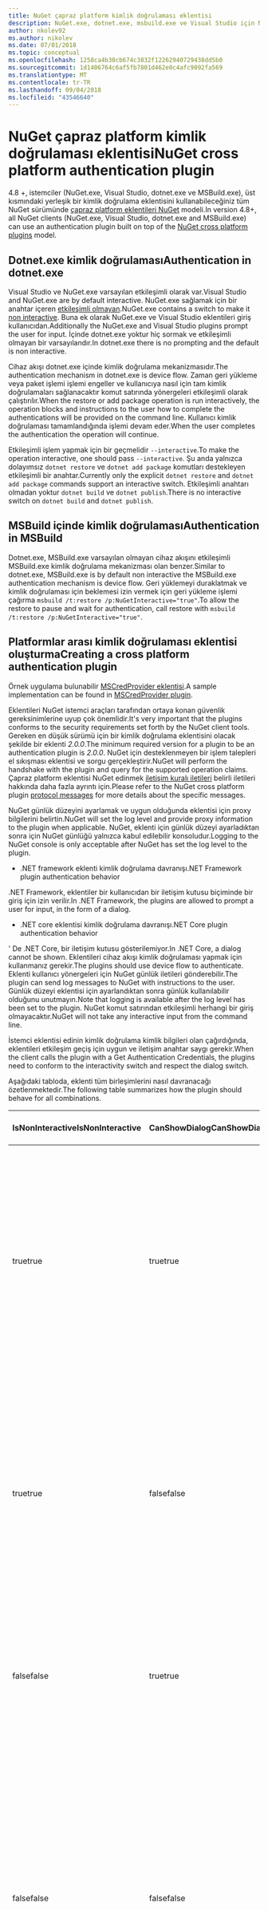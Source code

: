 ```yaml
---
title: NuGet çapraz platform kimlik doğrulaması eklentisi
description: NuGet.exe, dotnet.exe, msbuild.exe ve Visual Studio için NuGet çapraz platform kimlik doğrulaması eklentileri
author: nkolev92
ms.author: nikolev
ms.date: 07/01/2018
ms.topic: conceptual
ms.openlocfilehash: 1258ca4b30cb674c3832f12262940729438dd5b0
ms.sourcegitcommit: 1d1406764c6af5fb7801d462e0c4afc9092fa569
ms.translationtype: MT
ms.contentlocale: tr-TR
ms.lasthandoff: 09/04/2018
ms.locfileid: "43546640"
---
```

# <a name="nuget-cross-platform-authentication-plugin"></a><span data-ttu-id="16470-103">NuGet çapraz platform kimlik doğrulaması eklentisi</span><span class="sxs-lookup"><span data-stu-id="16470-103">NuGet cross platform authentication plugin</span></span>

<span data-ttu-id="16470-104">4.8 +, istemciler (NuGet.exe, Visual Studio, dotnet.exe ve MSBuild.exe), üst kısmındaki yerleşik bir kimlik doğrulama eklentisini kullanabileceğiniz tüm NuGet sürümünde [çapraz platform eklentileri NuGet](NuGet-Cross-Platform-Plugins.md) modeli.</span><span class="sxs-lookup"><span data-stu-id="16470-104">In version 4.8+, all NuGet clients (NuGet.exe, Visual Studio, dotnet.exe and MSBuild.exe) can use an authentication plugin built on top of the [NuGet cross platform plugins](NuGet-Cross-Platform-Plugins.md) model.</span></span>

## <a name="authentication-in-dotnetexe"></a><span data-ttu-id="16470-105">Dotnet.exe kimlik doğrulaması</span><span class="sxs-lookup"><span data-stu-id="16470-105">Authentication in dotnet.exe</span></span>

<span data-ttu-id="16470-106">Visual Studio ve NuGet.exe varsayılan etkileşimli olarak var.</span><span class="sxs-lookup"><span data-stu-id="16470-106">Visual Studio and NuGet.exe are by default interactive.</span></span> <span data-ttu-id="16470-107">NuGet.exe sağlamak için bir anahtar içeren [etkileşimli olmayan](../../tools/nuget-exe-CLI-Reference.md).</span><span class="sxs-lookup"><span data-stu-id="16470-107">NuGet.exe contains a switch to make it [non interactive](../../tools/nuget-exe-CLI-Reference.md).</span></span>
<span data-ttu-id="16470-108">Buna ek olarak NuGet.exe ve Visual Studio eklentileri giriş kullanıcıdan.</span><span class="sxs-lookup"><span data-stu-id="16470-108">Additionally the NuGet.exe and Visual Studio plugins prompt the user for input.</span></span>
<span data-ttu-id="16470-109">İçinde dotnet.exe yoktur hiç sormak ve etkileşimli olmayan bir varsayılandır.</span><span class="sxs-lookup"><span data-stu-id="16470-109">In dotnet.exe there is no prompting and the default is non interactive.</span></span>

<span data-ttu-id="16470-110">Cihaz akışı dotnet.exe içinde kimlik doğrulama mekanizmasıdır.</span><span class="sxs-lookup"><span data-stu-id="16470-110">The authentication mechanism in dotnet.exe is device flow.</span></span> <span data-ttu-id="16470-111">Zaman geri yükleme veya paket işlemi işlemi engeller ve kullanıcıya nasıl için tam kimlik doğrulamaları sağlanacaktır komut satırında yönergeleri etkileşimli olarak çalıştırılır.</span><span class="sxs-lookup"><span data-stu-id="16470-111">When the restore or add package operation is run interactively, the operation blocks and instructions to the user how to complete the authentications will be provided on the command line.</span></span>
<span data-ttu-id="16470-112">Kullanıcı kimlik doğrulaması tamamlandığında işlemi devam eder.</span><span class="sxs-lookup"><span data-stu-id="16470-112">When the user completes the authentication the operation will continue.</span></span>

<span data-ttu-id="16470-113">Etkileşimli işlem yapmak için bir geçmelidir `--interactive`.</span><span class="sxs-lookup"><span data-stu-id="16470-113">To make the operation interactive, one should pass `--interactive`.</span></span>
<span data-ttu-id="16470-114">Şu anda yalnızca dolayımsız `dotnet restore` ve `dotnet add package` komutları destekleyen etkileşimli bir anahtar.</span><span class="sxs-lookup"><span data-stu-id="16470-114">Currently only the explicit `dotnet restore` and `dotnet add package` commands support an interactive switch.</span></span>
<span data-ttu-id="16470-115">Etkileşimli anahtarı olmadan yoktur `dotnet build` ve `dotnet publish`.</span><span class="sxs-lookup"><span data-stu-id="16470-115">There is no interactive switch on `dotnet build` and `dotnet publish`.</span></span>

## <a name="authentication-in-msbuild"></a><span data-ttu-id="16470-116">MSBuild içinde kimlik doğrulaması</span><span class="sxs-lookup"><span data-stu-id="16470-116">Authentication in MSBuild</span></span>

<span data-ttu-id="16470-117">Dotnet.exe, MSBuild.exe varsayılan olmayan cihaz akışını etkileşimli MSBuild.exe kimlik doğrulama mekanizması olan benzer.</span><span class="sxs-lookup"><span data-stu-id="16470-117">Similar to dotnet.exe, MSBuild.exe is by default non interactive the MSBuild.exe authentication mechanism is device flow.</span></span>
<span data-ttu-id="16470-118">Geri yüklemeyi duraklatmak ve kimlik doğrulaması için beklemesi izin vermek için geri yükleme işlemi çağırma `msbuild /t:restore /p:NuGetInteractive="true"`.</span><span class="sxs-lookup"><span data-stu-id="16470-118">To allow the restore to pause and wait for authentication, call restore with `msbuild /t:restore /p:NuGetInteractive="true"`.</span></span>

## <a name="creating-a-cross-platform-authentication-plugin"></a><span data-ttu-id="16470-119">Platformlar arası kimlik doğrulaması eklentisi oluşturma</span><span class="sxs-lookup"><span data-stu-id="16470-119">Creating a cross platform authentication plugin</span></span>

<span data-ttu-id="16470-120">Örnek uygulama bulunabilir [MSCredProvider eklentisi](https://github.com/Microsoft/mscredprovider).</span><span class="sxs-lookup"><span data-stu-id="16470-120">A sample implementation can be found in [MSCredProvider plugin](https://github.com/Microsoft/mscredprovider).</span></span>

<span data-ttu-id="16470-121">Eklentileri NuGet istemci araçları tarafından ortaya konan güvenlik gereksinimlerine uyup çok önemlidir.</span><span class="sxs-lookup"><span data-stu-id="16470-121">It's very important that the plugins conforms to the security requirements set forth by the NuGet client tools.</span></span>
<span data-ttu-id="16470-122">Gereken en düşük sürümü için bir kimlik doğrulama eklentisini olacak şekilde bir eklenti *2.0.0*.</span><span class="sxs-lookup"><span data-stu-id="16470-122">The minimum required version for a plugin to be an authentication plugin is *2.0.0*.</span></span>
<span data-ttu-id="16470-123">NuGet için desteklenmeyen bir işlem talepleri el sıkışması eklentisi ve sorgu gerçekleştirir.</span><span class="sxs-lookup"><span data-stu-id="16470-123">NuGet will perform the handshake with the plugin and query for the supported operation claims.</span></span>
<span data-ttu-id="16470-124">Çapraz platform eklentisi NuGet edinmek [iletişim kuralı iletileri](NuGet-Cross-Platform-Plugins.md#protocol-messages-index) belirli iletileri hakkında daha fazla ayrıntı için.</span><span class="sxs-lookup"><span data-stu-id="16470-124">Please refer to the NuGet cross platform plugin [protocol messages](NuGet-Cross-Platform-Plugins.md#protocol-messages-index) for more details about the specific messages.</span></span>

<span data-ttu-id="16470-125">NuGet günlük düzeyini ayarlamak ve uygun olduğunda eklentisi için proxy bilgilerini belirtin.</span><span class="sxs-lookup"><span data-stu-id="16470-125">NuGet will set the log level and provide proxy information to the plugin when applicable.</span></span>
<span data-ttu-id="16470-126">NuGet, eklenti için günlük düzeyi ayarladıktan sonra için NuGet günlüğü yalnızca kabul edilebilir konsoludur.</span><span class="sxs-lookup"><span data-stu-id="16470-126">Logging to the NuGet console is only acceptable after NuGet has set the log level to the plugin.</span></span>

- <span data-ttu-id="16470-127">.NET framework eklenti kimlik doğrulama davranışı</span><span class="sxs-lookup"><span data-stu-id="16470-127">.NET Framework plugin authentication behavior</span></span>

<span data-ttu-id="16470-128">.NET Framework, eklentiler bir kullanıcıdan bir iletişim kutusu biçiminde bir giriş için izin verilir.</span><span class="sxs-lookup"><span data-stu-id="16470-128">In .NET Framework, the plugins are allowed to prompt a user for input, in the form of a dialog.</span></span>

- <span data-ttu-id="16470-129">.NET core eklentisi kimlik doğrulama davranışı</span><span class="sxs-lookup"><span data-stu-id="16470-129">.NET Core plugin authentication behavior</span></span>

<span data-ttu-id="16470-130">' De .NET Core, bir iletişim kutusu gösterilemiyor.</span><span class="sxs-lookup"><span data-stu-id="16470-130">In .NET Core, a dialog cannot be shown.</span></span> <span data-ttu-id="16470-131">Eklentileri cihaz akışı kimlik doğrulaması yapmak için kullanmanız gerekir.</span><span class="sxs-lookup"><span data-stu-id="16470-131">The plugins should use device flow to authenticate.</span></span>
<span data-ttu-id="16470-132">Eklenti kullanıcı yönergeleri için NuGet günlük iletileri gönderebilir.</span><span class="sxs-lookup"><span data-stu-id="16470-132">The plugin can send log messages to NuGet with instructions to the user.</span></span>
<span data-ttu-id="16470-133">Günlük düzeyi eklentisi için ayarlandıktan sonra günlük kullanılabilir olduğunu unutmayın.</span><span class="sxs-lookup"><span data-stu-id="16470-133">Note that logging is available after the log level has been set to the plugin.</span></span>
<span data-ttu-id="16470-134">NuGet komut satırından etkileşimli herhangi bir giriş olmayacaktır.</span><span class="sxs-lookup"><span data-stu-id="16470-134">NuGet will not take any interactive input from the command line.</span></span>

<span data-ttu-id="16470-135">İstemci eklentisi edinin kimlik doğrulama kimlik bilgileri olan çağırdığında, eklentileri etkileşim geçiş için uygun ve iletişim anahtar saygı gerekir.</span><span class="sxs-lookup"><span data-stu-id="16470-135">When the client calls the plugin with a Get Authentication Credentials, the plugins need to conform to the interactivity switch and respect the dialog switch.</span></span> 

<span data-ttu-id="16470-136">Aşağıdaki tabloda, eklenti tüm birleşimlerini nasıl davranacağı özetlenmektedir.</span><span class="sxs-lookup"><span data-stu-id="16470-136">The following table summarizes how the plugin should behave for all combinations.</span></span>

| <span data-ttu-id="16470-137">IsNonInteractive</span><span class="sxs-lookup"><span data-stu-id="16470-137">IsNonInteractive</span></span> | <span data-ttu-id="16470-138">CanShowDialog</span><span class="sxs-lookup"><span data-stu-id="16470-138">CanShowDialog</span></span> | <span data-ttu-id="16470-139">Eklenti davranışı</span><span class="sxs-lookup"><span data-stu-id="16470-139">Plugin behavior</span></span> |
| ---------------- | ------------- | --------------- |
| <span data-ttu-id="16470-140">true</span><span class="sxs-lookup"><span data-stu-id="16470-140">true</span></span> | <span data-ttu-id="16470-141">true</span><span class="sxs-lookup"><span data-stu-id="16470-141">true</span></span> | <span data-ttu-id="16470-142">IsNonInteractive anahtar iletişim geçiş daha önceliklidir.</span><span class="sxs-lookup"><span data-stu-id="16470-142">The IsNonInteractive switch takes precedence over the dialog switch.</span></span> <span data-ttu-id="16470-143">Eklenti, bir iletişim kutusu açılır izin verilmiyor.</span><span class="sxs-lookup"><span data-stu-id="16470-143">The plugin is not allowed to pop a dialog.</span></span> <span data-ttu-id="16470-144">Bu birleşim yalnızca .NET Framework eklenti için geçerlidir</span><span class="sxs-lookup"><span data-stu-id="16470-144">This combination is only valid for .NET Framework plugins</span></span> |
| <span data-ttu-id="16470-145">true</span><span class="sxs-lookup"><span data-stu-id="16470-145">true</span></span> | <span data-ttu-id="16470-146">false</span><span class="sxs-lookup"><span data-stu-id="16470-146">false</span></span> | <span data-ttu-id="16470-147">IsNonInteractive anahtar iletişim geçiş daha önceliklidir.</span><span class="sxs-lookup"><span data-stu-id="16470-147">The IsNonInteractive switch takes precedence over the dialog switch.</span></span> <span data-ttu-id="16470-148">Eklenti engellemek için izin verilmiyor.</span><span class="sxs-lookup"><span data-stu-id="16470-148">The plugin is not allowed to block.</span></span> <span data-ttu-id="16470-149">Bu birleşim yalnızca .NET Core eklentileri için geçerlidir</span><span class="sxs-lookup"><span data-stu-id="16470-149">This combination is only valid for .NET Core plugins</span></span> |
| <span data-ttu-id="16470-150">false</span><span class="sxs-lookup"><span data-stu-id="16470-150">false</span></span> | <span data-ttu-id="16470-151">true</span><span class="sxs-lookup"><span data-stu-id="16470-151">true</span></span> | <span data-ttu-id="16470-152">Eklenti, bir iletişim kutusu göstermelidir.</span><span class="sxs-lookup"><span data-stu-id="16470-152">The plugin should show a dialog.</span></span> <span data-ttu-id="16470-153">Bu birleşim yalnızca .NET Framework eklenti için geçerlidir</span><span class="sxs-lookup"><span data-stu-id="16470-153">This combination is only valid for .NET Framework plugins</span></span> |
| <span data-ttu-id="16470-154">false</span><span class="sxs-lookup"><span data-stu-id="16470-154">false</span></span> | <span data-ttu-id="16470-155">false</span><span class="sxs-lookup"><span data-stu-id="16470-155">false</span></span> | <span data-ttu-id="16470-156">Eklenti iletişim kutusu göstermek can değil.</span><span class="sxs-lookup"><span data-stu-id="16470-156">The plugin should/can not show a dialog.</span></span> <span data-ttu-id="16470-157">Eklenti cihaz akış Günlükçü üzerinden bir yönerge ileti günlüğü tarafından kimlik doğrulaması yapmak için kullanmanız gerekir.</span><span class="sxs-lookup"><span data-stu-id="16470-157">The plugin should use device flow to authenticate by logging an instruction message via the logger.</span></span> <span data-ttu-id="16470-158">Bu birleşim yalnızca .NET Core eklentileri için geçerlidir</span><span class="sxs-lookup"><span data-stu-id="16470-158">This combination is only valid for .NET Core plugins</span></span> |

<span data-ttu-id="16470-159">Lütfen aşağıdaki özellikleri için bir eklenti yazmadan önce bakın.</span><span class="sxs-lookup"><span data-stu-id="16470-159">Please refer to the following specs before writing a plugin.</span></span>

- [<span data-ttu-id="16470-160">NuGet paketini indirme eklentisi</span><span class="sxs-lookup"><span data-stu-id="16470-160">NuGet Package Download Plugin</span></span>](https://github.com/NuGet/Home/wiki/NuGet-Package-Download-Plugin)
- [<span data-ttu-id="16470-161">NuGet kimlik doğrulama eklentisini plat çapraz</span><span class="sxs-lookup"><span data-stu-id="16470-161">NuGet cross plat authentication plugin</span></span>](https://github.com/NuGet/Home/wiki/NuGet-cross-plat-authentication-plugin)
